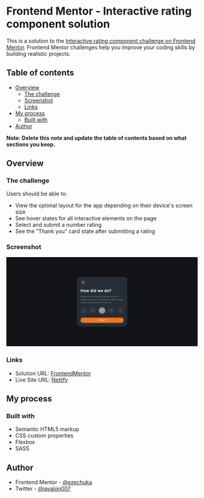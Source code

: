# Frontend Mentor - Interactive rating component solution

This is a solution to the [Interactive rating component challenge on Frontend Mentor](https://www.frontendmentor.io/challenges/interactive-rating-component-koxpeBUmI). Frontend Mentor challenges help you improve your coding skills by building realistic projects. 

## Table of contents

- [Overview](#overview)
  - [The challenge](#the-challenge)
  - [Screenshot](#screenshot)
  - [Links](#links)
- [My process](#my-process)
  - [Built with](#built-with)
- [Author](#author)

**Note: Delete this note and update the table of contents based on what sections you keep.**

## Overview

### The challenge

Users should be able to:

- View the optimal layout for the app depending on their device's screen size
- See hover states for all interactive elements on the page
- Select and submit a number rating
- See the "Thank you" card state after submitting a rating

### Screenshot

![Desktop preview](https://github.com/ezechuka/Interactive-rating-component/blob/main/screenshots/desktop-preview.png)

### Links

- Solution URL: [FrontendMentor](https://www.frontendmentor.io/solutions/responsive-interactive-rating-component-GxQDR_vqe6)
- Live Site URL: [Netlify](https://interative-rating-c0mp0nent.netlify.app/)

## My process

### Built with

- Semantic HTML5 markup
- CSS custom properties
- Flexbox
- SASS

## Author

- Frontend Mentor - [@ezechuka](https://www.frontendmentor.io/profile/ezechuka)
- Twitter - [@javalon007](https://www.twitter.com/javalon007)
